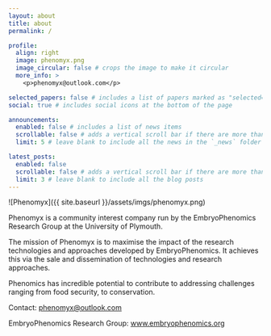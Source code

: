 ```yaml
---
layout: about
title: about
permalink: /

profile:
  align: right
  image: phenomyx.png
  image_circular: false # crops the image to make it circular
  more_info: >
    <p>phenomyx@outlook.com</p>

selected_papers: false # includes a list of papers marked as "selected={true}"
social: true # includes social icons at the bottom of the page

announcements:
  enabled: false # includes a list of news items
  scrollable: false # adds a vertical scroll bar if there are more than 3 news items
  limit: 5 # leave blank to include all the news in the `_news` folder

latest_posts:
  enabled: false
  scrollable: false # adds a vertical scroll bar if there are more than 3 new posts items
  limit: 3 # leave blank to include all the blog posts
---
```



![Phenomyx]({{ site.baseurl }}/assets/imgs/phenomyx.png)

Phenomyx is a community interest company run by the EmbryoPhenomics Research Group at the University of Plymouth. 

The mission of Phenomyx is to maximise the impact of the research technologies and approaches developed by EmbryoPhenomics. It achieves this via the sale and dissemination of technologies and research approaches.

Phenomics has incredible potential to contribute to addressing challenges ranging from food security, to conservation.

Contact: phenomyx@outlook.com

EmbryoPhenomics Research Group: www.embryophenomics.org

